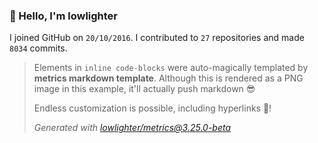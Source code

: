 ### 👋 Hello, I'm lowlighter

I joined GitHub on `20/10/2016`.
I contributed to `27` repositories and made `8034` commits.

> Elements in `inline code-blocks` were auto-magically templated by **metrics markdown template**.
> Although this is rendered as a PNG image in this example, it'll actually push markdown 😎
>
> Endless customization is possible, including hyperlinks 🎉!
>
> *Generated with [lowlighter/metrics@3.25.0-beta](https://github.com/lowlighter/metrics)*
